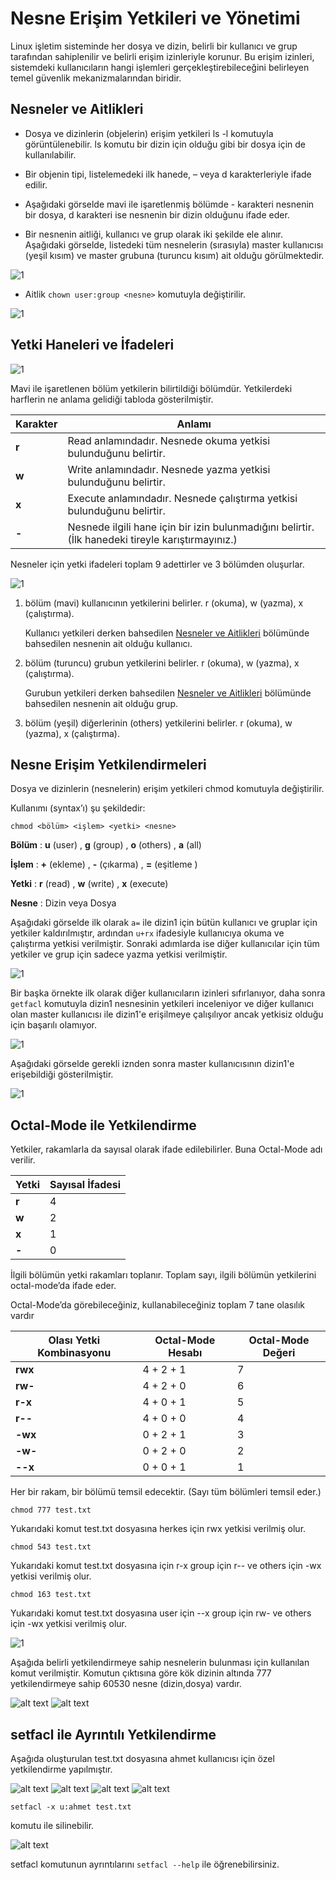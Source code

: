 # **Nesne Erişim Yetkileri ve Yönetimi**
Linux işletim sisteminde her dosya ve dizin, belirli bir kullanıcı ve grup tarafından sahiplenilir ve belirli erişim izinleriyle korunur. Bu erişim izinleri, sistemdeki kullanıcıların hangi işlemleri gerçekleştirebileceğini belirleyen temel güvenlik mekanizmalarından biridir.

## **Nesneler ve Aitlikleri**
- Dosya ve dizinlerin (objelerin) erişim yetkileri ls -l <nesne> komutuyla görüntülenebilir.
ls komutu bir dizin için olduğu gibi bir dosya için de kullanılabilir. 

- Bir objenin tipi, listelemedeki ilk hanede, – veya d karakterleriyle ifade edilir.

- Aşağıdaki görselde mavi ile işaretlenmiş bölümde \- karakteri nesnenin bir dosya, d karakteri ise nesnenin bir dizin olduğunu ifade eder.

- Bir nesnenin aitliği, kullanıcı ve grup olarak iki şekilde ele alınır.
Aşağıdaki görselde, listedeki tüm nesnelerin (sırasıyla) master kullanıcısı (yeşil kısım) ve master grubuna (turuncu kısım) ait olduğu görülmektedir.

![1](Resimler/nesnekul.png)

- Aitlik `chown user:group <nesne>` komutuyla    değiştirilir. 

![1](Resimler/n1.png)



## **Yetki Haneleri ve İfadeleri**

![1](Resimler/n2.png)

Mavi ile işaretlenen bölüm yetkilerin bilirtildiği bölümdür. Yetkilerdeki harflerin ne anlama gelidiği tabloda gösterilmiştir.

| Karakter | Anlamı |
|----------|--------|
| **r**    | Read anlamındadır. Nesnede okuma yetkisi bulunduğunu belirtir. |
| **w**    | Write anlamındadır. Nesnede yazma yetkisi bulunduğunu belirtir. |
| **x**    | Execute anlamındadır. Nesnede çalıştırma yetkisi bulunduğunu belirtir. |
| **-**    | Nesnede ilgili hane için bir izin bulunmadığını belirtir. (İlk hanedeki tireyle karıştırmayınız.) |


Nesneler için yetki ifadeleri toplam 9 adettirler ve 3 bölümden oluşurlar.

![1](Resimler/n3.png)

1. bölüm (mavi) kullanıcının yetkilerini belirler. r (okuma), w (yazma), x (çalıştırma). 

    Kullanıcı yetkileri derken bahsedilen [Nesneler ve Aitlikleri](#nesneler-ve-aitlikleri) bölümünde bahsedilen nesnenin ait olduğu kullanıcı.


2. bölüm (turuncu) grubun yetkilerini belirler. r (okuma), w (yazma), x (çalıştırma). 

    Gurubun yetkileri derken bahsedilen [Nesneler ve Aitlikleri](#nesneler-ve-aitlikleri) bölümünde bahsedilen nesnenin ait olduğu grup.

3. bölüm (yeşil) diğerlerinin (others) yetkilerini belirler. r (okuma), w (yazma), x (çalıştırma).



## **Nesne Erişim Yetkilendirmeleri**

Dosya ve dizinlerin (nesnelerin) erişim yetkileri chmod komutuyla değiştirilir.

Kullanımı (syntax’ı) şu şekildedir:
```
chmod <bölüm> <işlem> <yetki> <nesne>
```

**Bölüm** : **u** (user) , **g** (group) , **o** (others) , **a** (all)  

**İşlem** : **+** (ekleme) , **-** (çıkarma) , **=** (eşitleme )

**Yetki** : **r** (read) , **w** (write) , **x** (execute) 

**Nesne** : Dizin veya Dosya

Aşağıdaki görselde ilk olarak `a=` ile dizin1 için bütün kullanıcı ve gruplar için yetkiler kaldırılmıştır, ardından `u+rx` ifadesiyle kullanıcıya okuma ve çalıştırma yetkisi verilmiştir. Sonraki adımlarda ise diğer kullanıcılar için tüm yetkiler ve grup için sadece yazma yetkisi verilmiştir.

![1](Resimler/n4.png)

Bir başka örnekte ilk olarak diğer kullanıcıların izinleri sıfırlanıyor, daha sonra `getfacl` komutuyla dizin1 nesnesinin yetkileri inceleniyor ve diğer kullanıcı olan master kullanıcısı ile dizin1'e erişilmeye çalışılıyor ancak yetkisiz olduğu için başarılı olamıyor.

![1](Resimler/n5.png)

Aşağıdaki görselde gerekli iznden sonra master kullanıcısının dizin1'e erişebildiği gösterilmiştir.

![1](Resimler/n6.png)



## **Octal-Mode ile Yetkilendirme**

Yetkiler, rakamlarla da sayısal olarak ifade edilebilirler. Buna Octal-Mode adı verilir.


| Yetki | Sayısal İfadesi |
|-------|----------------|
| **r** | 4 |
| **w** | 2 |
| **x** | 1 |
| **-** | 0 |


İlgili bölümün yetki rakamları toplanır. Toplam sayı, ilgili bölümün yetkilerini octal-mode’da ifade eder.

Octal-Mode’da görebileceğiniz, kullanabileceğiniz toplam 7 tane olasılık vardır

| Olası Yetki Kombinasyonu | Octal-Mode Hesabı | Octal-Mode Değeri |
|--------------------------|-------------------|-------------------|
| **rwx** | 4 + 2 + 1 | 7 |
| **rw-** | 4 + 2 + 0 | 6 |
| **r-x** | 4 + 0 + 1 | 5 |
| **r--** | 4 + 0 + 0 | 4 |
| **-wx** | 0 + 2 + 1 | 3 |
| **-w-** | 0 + 2 + 0 | 2 |
| **--x** | 0 + 0 + 1 | 1 |

Her bir rakam, bir bölümü temsil edecektir. (Sayı tüm bölümleri temsil eder.)

```
chmod 777 test.txt
``` 
Yukarıdaki komut test.txt dosyasına herkes için rwx yetkisi verilmiş olur.
```
chmod 543 test.txt
``` 
Yukarıdaki komut test.txt dosyasına için r-x group için r-- ve others için -wx yetkisi verilmiş olur.

```
chmod 163 test.txt
``` 
Yukarıdaki komut test.txt dosyasına user için --x 
group için rw- ve others için -wx yetkisi verilmiş olur.

![1](Resimler/n7.png)


Aşağıda belirli yetkilendirmeye sahip nesnelerin bulunması için kullanılan komut verilmiştir. Komutun çıktısına göre kök dizinin altında 777 yetkilendirmeye sahip 60530 nesne (dizin,dosya) vardır.

![alt text](Resimler/n8.png)
![alt text](Resimler/n9.png)


## **setfacl ile Ayrıntılı Yetkilendirme**

Aşağıda oluşturulan test.txt dosyasına ahmet kullanıcısı için özel yetkilendirme yapılmıştır.

![alt text](Resimler/n10.png)
![alt text](Resimler/n11.png)
![alt text](Resimler/n12.png)
![alt text](Resimler/n13.png)

```
setfacl -x u:ahmet test.txt
```
komutu ile silinebilir.

![alt text](Resimler/n14.png)

setfacl komutunun ayrıntılarını `setfacl --help` ile öğrenebilirsiniz.